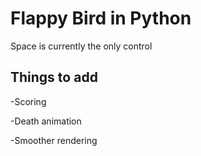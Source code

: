 # Flappy Bird in Python

Space is currently the only control

## Things to add

-Scoring

-Death animation

-Smoother rendering